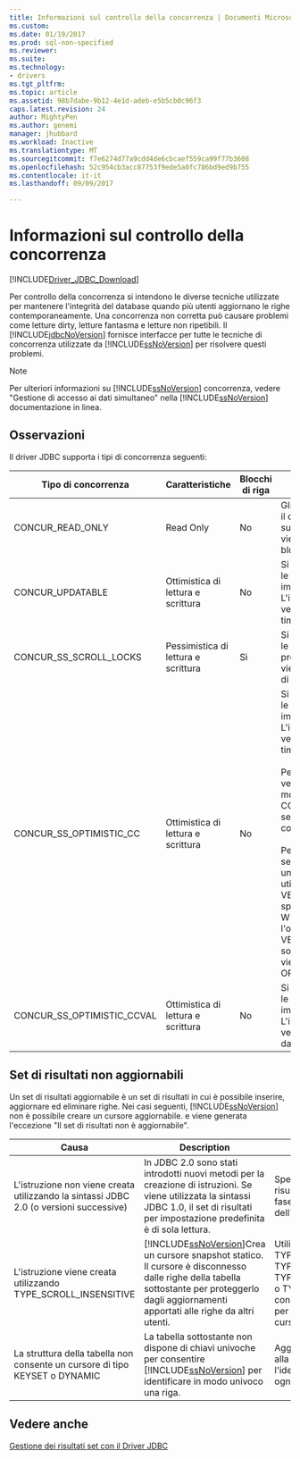 ```yaml
---
title: Informazioni sul controllo della concorrenza | Documenti Microsoft
ms.custom: 
ms.date: 01/19/2017
ms.prod: sql-non-specified
ms.reviewer: 
ms.suite: 
ms.technology:
- drivers
ms.tgt_pltfrm: 
ms.topic: article
ms.assetid: 98b7dabe-9b12-4e1d-adeb-e5b5cb0c96f3
caps.latest.revision: 24
author: MightyPen
ms.author: genemi
manager: jhubbard
ms.workload: Inactive
ms.translationtype: MT
ms.sourcegitcommit: f7e6274d77a9cdd4de6cbcaef559ca99f77b3608
ms.openlocfilehash: 52c954cb3acc87753f9ede5a0fc786bd9ed9b755
ms.contentlocale: it-it
ms.lasthandoff: 09/09/2017

---
```

# <a name="understanding-concurrency-control"></a>Informazioni sul controllo della concorrenza
[!INCLUDE[Driver_JDBC_Download](../../includes/driver_jdbc_download.md)]

  Per controllo della concorrenza si intendono le diverse tecniche utilizzate per mantenere l'integrità del database quando più utenti aggiornano le righe contemporaneamente. Una concorrenza non corretta può causare problemi come letture dirty, letture fantasma e letture non ripetibili. Il [!INCLUDE[jdbcNoVersion](../../includes/jdbcnoversion_md.md)] fornisce interfacce per tutte le tecniche di concorrenza utilizzate da [!INCLUDE[ssNoVersion](../../includes/ssnoversion_md.md)] per risolvere questi problemi.  
  
> [!NOTE]  
>  Per ulteriori informazioni su [!INCLUDE[ssNoVersion](../../includes/ssnoversion_md.md)] concorrenza, vedere "Gestione di accesso ai dati simultaneo" nella [!INCLUDE[ssNoVersion](../../includes/ssnoversion_md.md)] documentazione in linea.  
  
## <a name="remarks"></a>Osservazioni  
 Il driver JDBC supporta i tipi di concorrenza seguenti:  
  
|Tipo di concorrenza|Caratteristiche|Blocchi di riga|Description|  
|----------------------|---------------------|---------------|-----------------|  
|CONCUR_READ_ONLY|Read Only|No|Gli aggiornamenti eseguiti tramite il cursore non sono consentiti e sulle righe del set di risultati non viene mantenuto attivo alcun blocco.|  
|CONCUR_UPDATABLE|Ottimistica di lettura e scrittura|No|Si presuppone che le contese tra le righe nel database siano improbabili, ma possibili. L'integrità delle righe viene verificata tramite confronto del timestamp.|  
|CONCUR_SS_SCROLL_LOCKS|Pessimistica di lettura e scrittura|Sì|Si presuppone che le contese tra le righe nel database siano probabili. L'integrità delle righe viene assicurata tramite i blocchi di riga.|  
|CONCUR_SS_OPTIMISTIC_CC|Ottimistica di lettura e scrittura|No|Si presuppone che le contese tra le righe nel database siano improbabili, ma possibili. L'integrità delle righe viene verificata tramite confronto del timestamp.<br /><br /> Per [!INCLUDE[ssVersion2005](../../includes/ssversion2005_md.md)] e versioni successive, il server modifica questa impostazione in CONCUR_SS_OPTIMISTIC_CCVAL se nella tabella non contiene una colonna timestamp.<br /><br /> Per [!INCLUDE[ssVersion2000](../../includes/ssversion2000_md.md)], se la tabella sottostante contiene una colonna timestamp, viene utilizzato OPTIMISTIC WITH ROW VERSIONING anche se viene specificato l'opzione OPTIMISTIC WITH VALUES. Se si specifica l'opzione OPTIMISTIC WITH ROW VERSIONING e nella tabella non sono incluse colonne timestamp, viene utilizzata l'opzione OPTIMISTIC WITH VALUES.|  
|CONCUR_SS_OPTIMISTIC_CCVAL|Ottimistica di lettura e scrittura|No|Si presuppone che le contese tra le righe nel database siano improbabili, ma possibili. L'integrità delle righe viene verificata tramite confronto dei dati della riga.|  
  
## <a name="result-sets-that-are-not-updateable"></a>Set di risultati non aggiornabili  
 Un set di risultati aggiornabile è un set di risultati in cui è possibile inserire, aggiornare ed eliminare righe. Nei casi seguenti, [!INCLUDE[ssNoVersion](../../includes/ssnoversion_md.md)] non è possibile creare un cursore aggiornabile. e viene generata l'eccezione "Il set di risultati non è aggiornabile".  
  
|Causa|Description|Rimedio|  
|-----------|-----------------|------------|  
|L'istruzione non viene creata utilizzando la sintassi JDBC 2.0 (o versioni successive)|In JDBC 2.0 sono stati introdotti nuovi metodi per la creazione di istruzioni. Se viene utilizzata la sintassi JDBC 1.0, il set di risultati per impostazione predefinita è di sola lettura.|Specificare il tipo di set di risultati e la concorrenza in fase di creazione dell'istruzione.|  
|L'istruzione viene creata utilizzando TYPE_SCROLL_INSENSITIVE|[!INCLUDE[ssNoVersion](../../includes/ssnoversion_md.md)]Crea un cursore snapshot statico. Il cursore è disconnesso dalle righe della tabella sottostante per proteggerlo dagli aggiornamenti apportati alle righe da altri utenti.|Utilizzare TYPE_SCROLL_SENSITIVE, TYPE_SS_SCROLL_KEYSET, TYPE_SS_SCROLL_DYNAMIC o TYPE_FORWARD_ONLY con CONCUR_UPDATABLE per evitare di creare un cursore statico.|  
|La struttura della tabella non consente un cursore di tipo KEYSET o DYNAMIC|La tabella sottostante non dispone di chiavi univoche per consentire [!INCLUDE[ssNoVersion](../../includes/ssnoversion_md.md)] per identificare in modo univoco una riga.|Aggiungere chiavi univoche alla tabella per consentire l'identificazione univoca di ogni riga.|  
  
## <a name="see-also"></a>Vedere anche  
 [Gestione dei risultati set con il Driver JDBC](../../connect/jdbc/managing-result-sets-with-the-jdbc-driver.md)  
  
  

